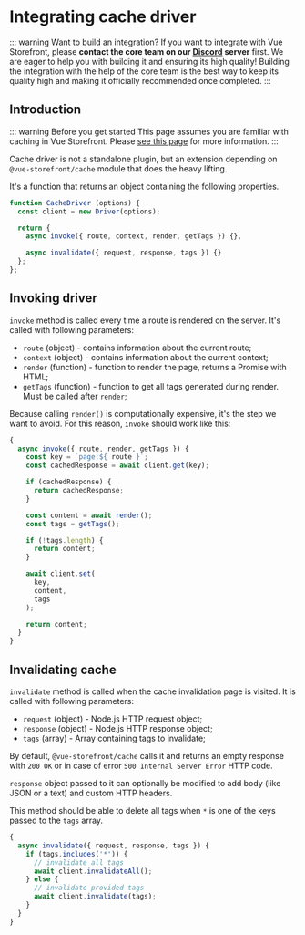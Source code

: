 # Integrating cache driver

::: warning Want to build an integration?
If you want to integrate with Vue Storefront, please **contact the core team on our [Discord](https://discord.vuestorefront.io) server** first. We are eager to help you with building it and ensuring its high quality! Building the integration with the help of the core team is the best way to keep its quality high and making it officially recommended once completed.
:::

## Introduction

::: warning Before you get started
This page assumes you are familiar with caching in Vue Storefront. Please [see this page](../advanced/ssr-cache.md) for more information.
:::

Cache driver is not a standalone plugin, but an extension depending on `@vue-storefront/cache` module that does the heavy lifting.

It's a function that returns an object containing the following properties.

```javascript
function CacheDriver (options) {
  const client = new Driver(options);

  return {
    async invoke({ route, context, render, getTags }) {},

    async invalidate({ request, response, tags }) {}
  };
};
```

## Invoking driver

`invoke` method is called every time a route is rendered on the server. It's called with following parameters:

* `route` (object) - contains information about the current route;
* `context` (object) - contains information about the current context;
* `render` (function) - function to render the page, returns a Promise with HTML;
* `getTags` (function) - function to get all tags generated during render. Must be called after `render`;

Because calling `render()` is computationally expensive, it's the step we want to avoid. For this reason, `invoke` should work like this:

```javascript
{
  async invoke({ route, render, getTags }) {
    const key = `page:${ route }`;
    const cachedResponse = await client.get(key);

    if (cachedResponse) {
      return cachedResponse;
    }

    const content = await render();
    const tags = getTags();

    if (!tags.length) {
      return content;
    }

    await client.set(
      key,
      content,
      tags
    );

    return content;
  }
}
```

## Invalidating cache

`invalidate` method is called when the cache invalidation page is visited. It is called with following parameters:

* `request` (object) - Node.js HTTP request object;
* `response` (object) - Node.js HTTP response object;
* `tags` (array) - Array containing tags to invalidate;

By default, `@vue-storefront/cache` calls it and returns an empty response with `200 OK` or in case of error `500 Internal Server Error` HTTP code.

`response` object passed to it can optionally be modified to add body (like JSON or a text) and custom HTTP headers.

This method should be able to delete all tags when `*` is one of the keys passed to the `tags` array.

```javascript
{
  async invalidate({ request, response, tags }) {
    if (tags.includes('*')) {
      // invalidate all tags
      await client.invalidateAll();
    } else {
      // invalidate provided tags
      await client.invalidate(tags);
    }
  }
}
```
